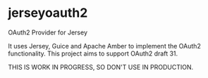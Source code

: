 jerseyoauth2
============

OAuth2 Provider for Jersey

It uses Jersey, Guice and Apache Amber to implement the OAuth2 functionality. This project
aims to support OAuth2 draft 31.

THIS IS WORK IN PROGRESS, SO DON'T USE IN PRODUCTION. 